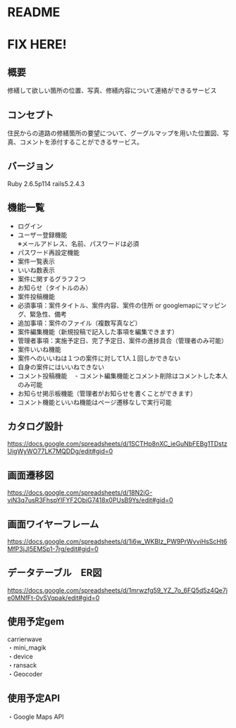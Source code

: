 # README

# FIX HERE!

## 概要<br>
修繕して欲しい箇所の位置、写真、修繕内容について連絡ができるサービス

## コンセプト<br>
住民からの道路の修繕箇所の要望について、グーグルマップを用いた位置図、写真、コメントを添付することができるサービス。

## バージョン<br>
Ruby 2.6.5p114 rails5.2.4.3

## 機能一覧
- ログイン
- ユーザー登録機能<br>
 ※メールアドレス、名前、パスワードは必須
- パスワード再設定機能
- 案件一覧表示
 - いいね数表示
 - 案件に関するグラフ２つ
 - お知らせ（タイトルのみ）
- 案件投稿機能
 - 必須事項：案件タイトル、案件内容、案件の住所 or googlemapにマッピング、緊急性、備考　
 - 追加事項：案件のファイル（複数写真など）
- 案件編集機能（新規投稿で記入した事項を編集できます）
 - 管理者事項：実施予定日、完了予定日、案件の進捗具合（管理者のみ可能）
- 案件いいね機能
 - 案件へのいいねは１つの案件に対して1人１回しかできない
 - 自身の案件にはいいねできない
- コメント投稿機能
　- コメント編集機能とコメント削除はコメントした本人のみ可能
- お知らせ掲示板機能（管理者がお知らせを書くことができます）
- コメント機能といいね機能はページ遷移なしで実行可能

## カタログ設計<br>
https://docs.google.com/spreadsheets/d/1SCTHp8nXC_ieGuNbFEBg1TDstzUigWyWO77LK7MQDDg/edit#gid=0

## 画面遷移図<br>
https://docs.google.com/spreadsheets/d/18N2iG-viN3q7usR3FhspYlFYF2ObiG7418x0PUsB9Ys/edit#gid=0

## 画面ワイヤーフレーム<br>
https://docs.google.com/spreadsheets/d/1i6w_WKBIz_PW9PrWvviHsScHt6MfP3jJl5EMSp1-7rg/edit#gid=0

## データテーブル　ER図<br>
https://docs.google.com/spreadsheets/d/1mrwzfg59_YZ_7o_6FQ5d5z4Qe7je0MNfFt-0vSVqpak/edit#gid=0


## 使用予定gem<br>
carrierwave<br>
・mini_magik<br>
・device<br>
・ransack<br>
・Geocoder<br>

## 使用予定API<br>
・Google Maps API
